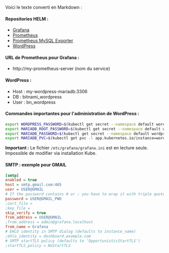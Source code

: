 Voici le texte converti en Markdown :

#### Repositories HELM :
- [Grafana](https://artifacthub.io/packages/helm/grafana/grafana)
- [Prometheus](https://artifacthub.io/packages/helm/prometheus-community/prometheus)
- [Prometheus MySQL Exporter](https://artifacthub.io/packages/helm/prometheus-community/prometheus-mysql-exporter)
- [WordPress](https://artifacthub.io/packages/helm/bitnami/wordpress)

#### URL de Prometheus pour Grafana :
- http://my-prometheus-server (nom du service)

#### WordPress :
- Host : my-wordpress-mariadb:3306
- DB : bitnami_wordpress
- User : bn_wordpress

#### Commandes importantes pour l'administration de WordPress :
```bash
export WORDPRESS_PASSWORD=$(kubectl get secret --namespace default wordpress -o jsonpath="{.data.wordpress-password}" | base64 -d)
export MARIADB_ROOT_PASSWORD=$(kubectl get secret --namespace default wordpress-mariadb -o jsonpath="{.data.mariadb-root-password}" | base64 -d)
export MARIADB_PASSWORD=$(kubectl get secret --namespace default wordpress-mariadb -o jsonpath="{.data.mariadb-password}" | base64 -d)
export MARIADB_PVC=$(kubectl get pvc -l app.kubernetes.io/instance=wordpress,app.kubernetes.io/name=mariadb,app.kubernetes.io/component=primary -o jsonpath="{.items[0].metadata.name}")
```

**Important :** Le fichier `/etc/grafana/grafana.ini` est en lecture seule. Impossible de modifier via installation Kube.

#### SMTP : exemple pour GMAIL
```ini
[smtp]
enabled = true
host = smtp.gmail.com:465
user = USER@GMAIL
# If the password contains # or ; you have to wrap it with triple quotes. Ex """
password = USER@GMAIL_PWD
;cert_file =
;key_file =
skip_verify = true
from_address = USER@GMAIL
;from_address = admin@grafana.localhost
from_name = Grafana
# EHLO identity in SMTP dialog (defaults to instance_name)
;ehlo_identity = dashboard.example.com
# SMTP startTLS policy (defaults to 'OpportunisticStartTLS')
;startTLS_policy = NoStartTLS
```
